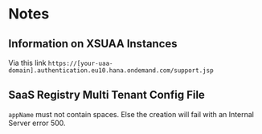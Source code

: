 # Notes

## Information on XSUAA Instances
Via this link `https://[your-uaa-domain].authentication.eu10.hana.ondemand.com/support.jsp`


## SaaS Registry Multi Tenant Config File
`appName` must not contain spaces. Else the creation will fail with an Internal Server error 500.